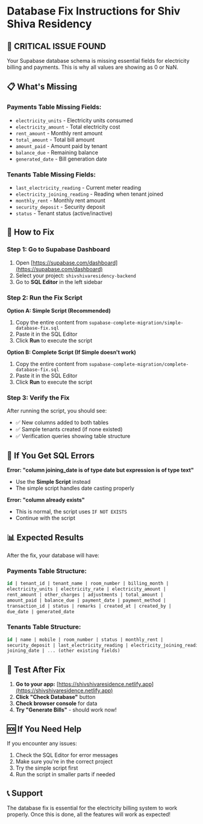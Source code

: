 # Database Fix Instructions for Shiv Shiva Residency

## 🚨 CRITICAL ISSUE FOUND

Your Supabase database schema is missing essential fields for electricity billing and payments. This is why all values are showing as 0 or NaN.

## 📋 What's Missing

### Payments Table Missing Fields:
- `electricity_units` - Electricity units consumed
- `electricity_amount` - Total electricity cost
- `rent_amount` - Monthly rent amount
- `total_amount` - Total bill amount
- `amount_paid` - Amount paid by tenant
- `balance_due` - Remaining balance
- `generated_date` - Bill generation date

### Tenants Table Missing Fields:
- `last_electricity_reading` - Current meter reading
- `electricity_joining_reading` - Reading when tenant joined
- `monthly_rent` - Monthly rent amount
- `security_deposit` - Security deposit
- `status` - Tenant status (active/inactive)

## 🔧 How to Fix

### Step 1: Go to Supabase Dashboard
1. Open [https://supabase.com/dashboard](https://supabase.com/dashboard)
2. Select your project: `shivshivaresidency-backend`
3. Go to **SQL Editor** in the left sidebar

### Step 2: Run the Fix Script

**Option A: Simple Script (Recommended)**
1. Copy the entire content from `supabase-complete-migration/simple-database-fix.sql`
2. Paste it in the SQL Editor
3. Click **Run** to execute the script

**Option B: Complete Script (If Simple doesn't work)**
1. Copy the entire content from `supabase-complete-migration/complete-database-fix.sql`
2. Paste it in the SQL Editor
3. Click **Run** to execute the script

### Step 3: Verify the Fix
After running the script, you should see:
- ✅ New columns added to both tables
- ✅ Sample tenants created (if none existed)
- ✅ Verification queries showing table structure

## 🚨 If You Get SQL Errors

**Error: "column joining_date is of type date but expression is of type text"**
- Use the **Simple Script** instead
- The simple script handles date casting properly

**Error: "column already exists"**
- This is normal, the script uses `IF NOT EXISTS`
- Continue with the script

## 📊 Expected Results

After the fix, your database will have:

### Payments Table Structure:
```sql
id | tenant_id | tenant_name | room_number | billing_month | 
electricity_units | electricity_rate | electricity_amount | 
rent_amount | other_charges | adjustments | total_amount | 
amount_paid | balance_due | payment_date | payment_method | 
transaction_id | status | remarks | created_at | created_by | 
due_date | generated_date
```

### Tenants Table Structure:
```sql
id | name | mobile | room_number | status | monthly_rent | 
security_deposit | last_electricity_reading | electricity_joining_reading | 
joining_date | ... (other existing fields)
```

## 🧪 Test After Fix

1. **Go to your app:** [https://shivshivaresidence.netlify.app](https://shivshivaresidence.netlify.app)
2. **Click "Check Database"** button
3. **Check browser console** for data
4. **Try "Generate Bills"** - should work now!

## 🆘 If You Need Help

If you encounter any issues:
1. Check the SQL Editor for error messages
2. Make sure you're in the correct project
3. Try the simple script first
4. Run the script in smaller parts if needed

## 📞 Support

The database fix is essential for the electricity billing system to work properly. Once this is done, all the features will work as expected! 